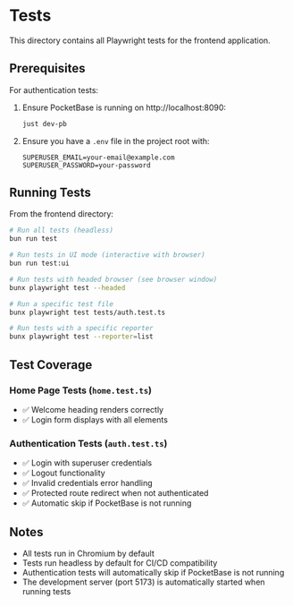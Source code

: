 # Tests

This directory contains all Playwright tests for the frontend application.

## Prerequisites

For authentication tests:
1. Ensure PocketBase is running on http://localhost:8090:
   ```bash
   just dev-pb
   ```

2. Ensure you have a `.env` file in the project root with:
   ```
   SUPERUSER_EMAIL=your-email@example.com
   SUPERUSER_PASSWORD=your-password
   ```

## Running Tests

From the frontend directory:

```bash
# Run all tests (headless)
bun run test

# Run tests in UI mode (interactive with browser)
bun run test:ui

# Run tests with headed browser (see browser window)
bunx playwright test --headed

# Run a specific test file
bunx playwright test tests/auth.test.ts

# Run tests with a specific reporter
bunx playwright test --reporter=list
```

## Test Coverage

### Home Page Tests (`home.test.ts`)
- ✅ Welcome heading renders correctly
- ✅ Login form displays with all elements

### Authentication Tests (`auth.test.ts`)
- ✅ Login with superuser credentials
- ✅ Logout functionality
- ✅ Invalid credentials error handling
- ✅ Protected route redirect when not authenticated
- ✅ Automatic skip if PocketBase is not running

## Notes

- All tests run in Chromium by default
- Tests run headless by default for CI/CD compatibility
- Authentication tests will automatically skip if PocketBase is not running
- The development server (port 5173) is automatically started when running tests